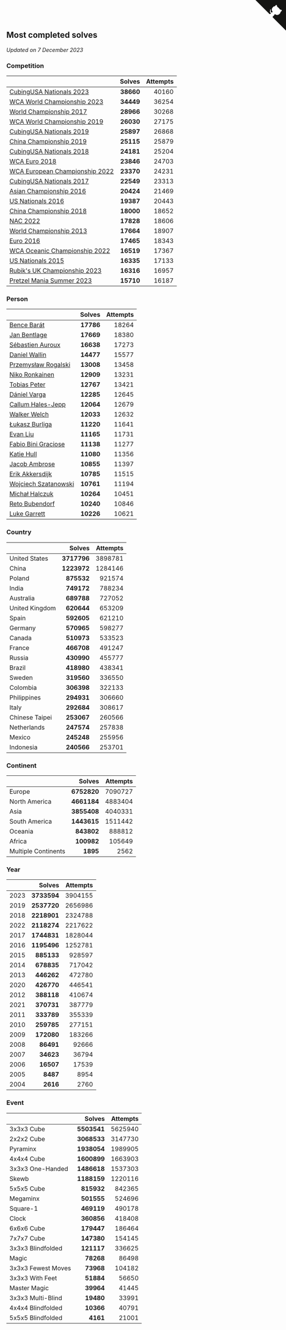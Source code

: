 ## Most completed solves

*Updated on  7 December 2023*


### Competition

|  | Solves | Attempts |
| :--- | ---: | ---: |
| [CubingUSA Nationals 2023](https://www.worldcubeassociation.org/competitions/CubingUSANationals2023) | **38660** | 40160 |
| [WCA World Championship 2023](https://www.worldcubeassociation.org/competitions/WC2023) | **34449** | 36254 |
| [World Championship 2017](https://www.worldcubeassociation.org/competitions/WC2017) | **28966** | 30268 |
| [WCA World Championship 2019](https://www.worldcubeassociation.org/competitions/WC2019) | **26030** | 27175 |
| [CubingUSA Nationals 2019](https://www.worldcubeassociation.org/competitions/CubingUSANationals2019) | **25897** | 26868 |
| [China Championship 2019](https://www.worldcubeassociation.org/competitions/ChinaChampionship2019) | **25115** | 25879 |
| [CubingUSA Nationals 2018](https://www.worldcubeassociation.org/competitions/CubingUSANationals2018) | **24181** | 25204 |
| [WCA Euro 2018](https://www.worldcubeassociation.org/competitions/Euro2018) | **23846** | 24703 |
| [WCA European Championship 2022](https://www.worldcubeassociation.org/competitions/Euro2022) | **23370** | 24231 |
| [CubingUSA Nationals 2017](https://www.worldcubeassociation.org/competitions/CubingUSANationals2017) | **22549** | 23313 |
| [Asian Championship 2016](https://www.worldcubeassociation.org/competitions/AsianChampionship2016) | **20424** | 21469 |
| [US Nationals 2016](https://www.worldcubeassociation.org/competitions/USNationals2016) | **19387** | 20443 |
| [China Championship 2018](https://www.worldcubeassociation.org/competitions/ChinaChampionship2018) | **18000** | 18652 |
| [NAC 2022](https://www.worldcubeassociation.org/competitions/NAC2022) | **17828** | 18606 |
| [World Championship 2013](https://www.worldcubeassociation.org/competitions/WC2013) | **17664** | 18907 |
| [Euro 2016](https://www.worldcubeassociation.org/competitions/Euro2016) | **17465** | 18343 |
| [WCA Oceanic Championship 2022](https://www.worldcubeassociation.org/competitions/OC2022) | **16519** | 17367 |
| [US Nationals 2015](https://www.worldcubeassociation.org/competitions/USNationals2015) | **16335** | 17133 |
| [Rubik's UK Championship 2023](https://www.worldcubeassociation.org/competitions/RubiksUKChampionship2023) | **16316** | 16957 |
| [Pretzel Mania Summer 2023](https://www.worldcubeassociation.org/competitions/PretzelManiaSummer2023) | **15710** | 16187 |

### Person

|  | Solves | Attempts |
| :--- | ---: | ---: |
| [Bence Barát](https://www.worldcubeassociation.org/persons/2008BARA01) | **17786** | 18264 |
| [Jan Bentlage](https://www.worldcubeassociation.org/persons/2010BENT01) | **17669** | 18380 |
| [Sébastien Auroux](https://www.worldcubeassociation.org/persons/2008AURO01) | **16638** | 17273 |
| [Daniel Wallin](https://www.worldcubeassociation.org/persons/2013WALL03) | **14477** | 15577 |
| [Przemysław Rogalski](https://www.worldcubeassociation.org/persons/2013ROGA02) | **13008** | 13458 |
| [Niko Ronkainen](https://www.worldcubeassociation.org/persons/2010RONK01) | **12909** | 13231 |
| [Tobias Peter](https://www.worldcubeassociation.org/persons/2014PETE03) | **12767** | 13421 |
| [Dániel Varga](https://www.worldcubeassociation.org/persons/2008VARG01) | **12285** | 12645 |
| [Callum Hales-Jepp](https://www.worldcubeassociation.org/persons/2012HALE01) | **12064** | 12679 |
| [Walker Welch](https://www.worldcubeassociation.org/persons/2011WELC01) | **12033** | 12632 |
| [Łukasz Burliga](https://www.worldcubeassociation.org/persons/2013BURL01) | **11220** | 11641 |
| [Evan Liu](https://www.worldcubeassociation.org/persons/2009LIUE01) | **11165** | 11731 |
| [Fabio Bini Graciose](https://www.worldcubeassociation.org/persons/2010GRAC02) | **11138** | 11277 |
| [Katie Hull](https://www.worldcubeassociation.org/persons/2010HULL01) | **11080** | 11356 |
| [Jacob Ambrose](https://www.worldcubeassociation.org/persons/2010AMBR01) | **10855** | 11397 |
| [Erik Akkersdijk](https://www.worldcubeassociation.org/persons/2005AKKE01) | **10785** | 11515 |
| [Wojciech Szatanowski](https://www.worldcubeassociation.org/persons/2011SZAT01) | **10761** | 11194 |
| [Michał Halczuk](https://www.worldcubeassociation.org/persons/2006HALC01) | **10264** | 10451 |
| [Reto Bubendorf](https://www.worldcubeassociation.org/persons/2012BUBE01) | **10240** | 10846 |
| [Luke Garrett](https://www.worldcubeassociation.org/persons/2017GARR05) | **10226** | 10621 |

### Country

|  | Solves | Attempts |
| :--- | ---: | ---: |
| United States | **3717796** | 3898781 |
| China | **1223972** | 1284146 |
| Poland | **875532** | 921574 |
| India | **749172** | 788234 |
| Australia | **689788** | 727052 |
| United Kingdom | **620644** | 653209 |
| Spain | **592605** | 621210 |
| Germany | **570965** | 598277 |
| Canada | **510973** | 533523 |
| France | **466708** | 491247 |
| Russia | **430990** | 455777 |
| Brazil | **418980** | 438341 |
| Sweden | **319560** | 336550 |
| Colombia | **306398** | 322133 |
| Philippines | **294931** | 306660 |
| Italy | **292684** | 308617 |
| Chinese Taipei | **253067** | 260566 |
| Netherlands | **247574** | 257838 |
| Mexico | **245248** | 255956 |
| Indonesia | **240566** | 253701 |

### Continent

|  | Solves | Attempts |
| :--- | ---: | ---: |
| Europe | **6752820** | 7090727 |
| North America | **4661184** | 4883404 |
| Asia | **3855408** | 4040331 |
| South America | **1443615** | 1511442 |
| Oceania | **843802** | 888812 |
| Africa | **100982** | 105649 |
| Multiple Continents | **1895** | 2562 |

### Year

|  | Solves | Attempts |
| :--- | ---: | ---: |
| 2023 | **3733594** | 3904155 |
| 2019 | **2537720** | 2656986 |
| 2018 | **2218901** | 2324788 |
| 2022 | **2118274** | 2217622 |
| 2017 | **1744831** | 1828044 |
| 2016 | **1195496** | 1252781 |
| 2015 | **885133** | 928597 |
| 2014 | **678835** | 717042 |
| 2013 | **446262** | 472780 |
| 2020 | **426770** | 446541 |
| 2012 | **388118** | 410674 |
| 2021 | **370731** | 387779 |
| 2011 | **333789** | 355339 |
| 2010 | **259785** | 277151 |
| 2009 | **172080** | 183266 |
| 2008 | **86491** | 92666 |
| 2007 | **34623** | 36794 |
| 2006 | **16507** | 17539 |
| 2005 | **8487** | 8954 |
| 2004 | **2616** | 2760 |

### Event

|  | Solves | Attempts |
| :--- | ---: | ---: |
| 3x3x3 Cube | **5503541** | 5625940 |
| 2x2x2 Cube | **3068533** | 3147730 |
| Pyraminx | **1938054** | 1989905 |
| 4x4x4 Cube | **1600899** | 1663903 |
| 3x3x3 One-Handed | **1486618** | 1537303 |
| Skewb | **1188159** | 1220116 |
| 5x5x5 Cube | **815932** | 842365 |
| Megaminx | **501555** | 524696 |
| Square-1 | **469119** | 490178 |
| Clock | **360856** | 418408 |
| 6x6x6 Cube | **179447** | 186464 |
| 7x7x7 Cube | **147380** | 154145 |
| 3x3x3 Blindfolded | **121117** | 336625 |
| Magic | **78268** | 86498 |
| 3x3x3 Fewest Moves | **73968** | 104182 |
| 3x3x3 With Feet | **51884** | 56650 |
| Master Magic | **39964** | 41445 |
| 3x3x3 Multi-Blind | **19480** | 33991 |
| 4x4x4 Blindfolded | **10366** | 40791 |
| 5x5x5 Blindfolded | **4161** | 21001 |


<a href="https://github.com/jonatanklosko/wca_statistics" class="github-corner" aria-label="View source on Github"><svg width="80" height="80" viewBox="0 0 250 250" style="fill:#151513; color:#fff; position: absolute; top: 0; border: 0; right: 0;" aria-hidden="true"><path d="M0,0 L115,115 L130,115 L142,142 L250,250 L250,0 Z"></path><path d="M128.3,109.0 C113.8,99.7 119.0,89.6 119.0,89.6 C122.0,82.7 120.5,78.6 120.5,78.6 C119.2,72.0 123.4,76.3 123.4,76.3 C127.3,80.9 125.5,87.3 125.5,87.3 C122.9,97.6 130.6,101.9 134.4,103.2" fill="currentColor" style="transform-origin: 130px 106px;" class="octo-arm"></path><path d="M115.0,115.0 C114.9,115.1 118.7,116.5 119.8,115.4 L133.7,101.6 C136.9,99.2 139.9,98.4 142.2,98.6 C133.8,88.0 127.5,74.4 143.8,58.0 C148.5,53.4 154.0,51.2 159.7,51.0 C160.3,49.4 163.2,43.6 171.4,40.1 C171.4,40.1 176.1,42.5 178.8,56.2 C183.1,58.6 187.2,61.8 190.9,65.4 C194.5,69.0 197.7,73.2 200.1,77.6 C213.8,80.2 216.3,84.9 216.3,84.9 C212.7,93.1 206.9,96.0 205.4,96.6 C205.1,102.4 203.0,107.8 198.3,112.5 C181.9,128.9 168.3,122.5 157.7,114.1 C157.9,116.9 156.7,120.9 152.7,124.9 L141.0,136.5 C139.8,137.7 141.6,141.9 141.8,141.8 Z" fill="currentColor" class="octo-body"></path></svg></a><style>.github-corner:hover .octo-arm{animation:octocat-wave 560ms ease-in-out}@keyframes octocat-wave{0%,100%{transform:rotate(0)}20%,60%{transform:rotate(-25deg)}40%,80%{transform:rotate(10deg)}}@media (max-width:500px){.github-corner:hover .octo-arm{animation:none}.github-corner .octo-arm{animation:octocat-wave 560ms ease-in-out}}</style>
